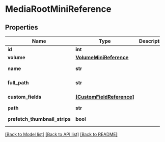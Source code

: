 # MediaRootMiniReference


## Properties

Name | Type | Description | Notes
------------ | ------------- | ------------- | -------------
**id** | **int** |  | 
**volume** | [**VolumeMiniReference**](VolumeMiniReference.md) |  | 
**name** | **str** |  | [optional] [readonly] 
**full_path** | **str** |  | [optional] [readonly] 
**custom_fields** | [**[CustomFieldReference]**](CustomFieldReference.md) |  | [optional] [readonly] 
**path** | **str** |  | [optional] 
**prefetch_thumbnail_strips** | **bool** |  | [optional] [readonly] 

[[Back to Model list]](../README.md#models) [[Back to API list]](../README.md#api-endpoints) [[Back to README]](../README.md)


